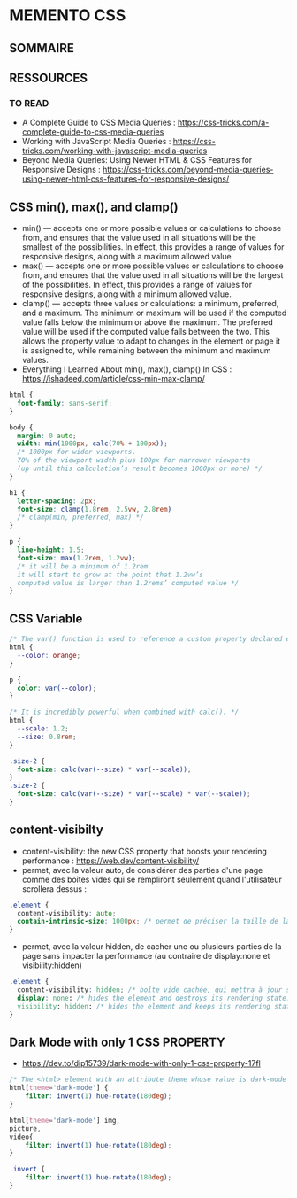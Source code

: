 # MEMENTO CSS

## SOMMAIRE

## RESSOURCES

### TO READ
* A Complete Guide to CSS Media Queries : https://css-tricks.com/a-complete-guide-to-css-media-queries
* Working with JavaScript Media Queries : https://css-tricks.com/working-with-javascript-media-queries
* Beyond Media Queries: Using Newer HTML & CSS Features for Responsive Designs : https://css-tricks.com/beyond-media-queries-using-newer-html-css-features-for-responsive-designs/



## CSS min(), max(), and clamp()

* min() — accepts one or more possible values or calculations to choose from, and ensures that the value used in all situations will be the smallest of the possibilities. In effect, this provides a range of values for responsive designs, along with a maximum allowed value
* max() — accepts one or more possible values or calculations to choose from, and ensures that the value used in all situations will be the largest of the possibilities. In effect, this provides a range of values for responsive designs, along with a minimum allowed value.
* clamp() — accepts three values or calculations: a minimum, preferred, and a maximum. The minimum or maximum will be used if the computed value falls below the minimum or above the maximum. The preferred value will be used if the computed value falls between the two. This allows the property value to adapt to changes in the element or page it is assigned to, while remaining between the minimum and maximum values.
* Everything I Learned About min(), max(), clamp() In CSS : https://ishadeed.com/article/css-min-max-clamp/

```css
html {
  font-family: sans-serif;
}

body {
  margin: 0 auto;
  width: min(1000px, calc(70% + 100px));
  /* 1000px for wider viewports, 
  70% of the viewport width plus 100px for narrower viewports
  (up until this calculation’s result becomes 1000px or more) */
}

h1 {
  letter-spacing: 2px;
  font-size: clamp(1.8rem, 2.5vw, 2.8rem)
  /* clamp(min, preferred, max) */
}

p {
  line-height: 1.5;
  font-size: max(1.2rem, 1.2vw);
  /* it will be a minimum of 1.2rem
  it will start to grow at the point that 1.2vw’s 
  computed value is larger than 1.2rems’ computed value */
}
```

## CSS Variable
```css
/* The var() function is used to reference a custom property declared earlier in the document. */
html {
  --color: orange;
}

p {
  color: var(--color);
}

/* It is incredibly powerful when combined with calc(). */
html {
  --scale: 1.2;
  --size: 0.8rem;
}

.size-2 {
  font-size: calc(var(--size) * var(--scale));
}
.size-2 {
  font-size: calc(var(--size) * var(--scale) * var(--scale));
}
```

## content-visibilty
* content-visibility: the new CSS property that boosts your rendering performance : https://web.dev/content-visibility/
* permet, avec la valeur auto, de considérer des parties d'une page comme des boîtes vides qui se rempliront seulement quand l'utilisateur scrollera dessus :
```css
.element {
  content-visibility: auto;
  contain-intrinsic-size: 1000px; /* permet de préciser la taille de la boîte */
}
```
* permet, avec la valeur hidden, de cacher une ou plusieurs parties de la page sans impacter la performance (au contraire de display:none et visibility:hidden)
```css
.element {
  content-visibility: hidden; /* boîte vide cachée, qui mettra à jour son state seulement quand elle sera affichée */
  display: none: /* hides the element and destroys its rendering state. This means unhiding the element is as expensive as rendering a new element with the same contents */
  visibility: hidden: /* hides the element and keeps its rendering state. This doesn't truly remove the element from the document, as it (and it's subtree) still takes up geometric space on the page and can still be clicked on. It also updates the rendering state any time it is needed even when hidden */
}
```

##  Dark Mode with only 1 CSS PROPERTY 
* https://dev.to/dip15739/dark-mode-with-only-1-css-property-17fl
```css
/* The <html> element with an attribute theme whose value is dark-mode */
html[theme='dark-mode'] {
    filter: invert(1) hue-rotate(180deg);
}

html[theme='dark-mode'] img,
picture,
video{
    filter: invert(1) hue-rotate(180deg);
}

.invert {
    filter: invert(1) hue-rotate(180deg);
}
```